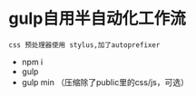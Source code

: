 # gulp自用半自动化工作流
`
css 预处理器使用 stylus,加了autoprefixer
`


- npm i
- gulp
- gulp min （压缩除了public里的css/js，可选）